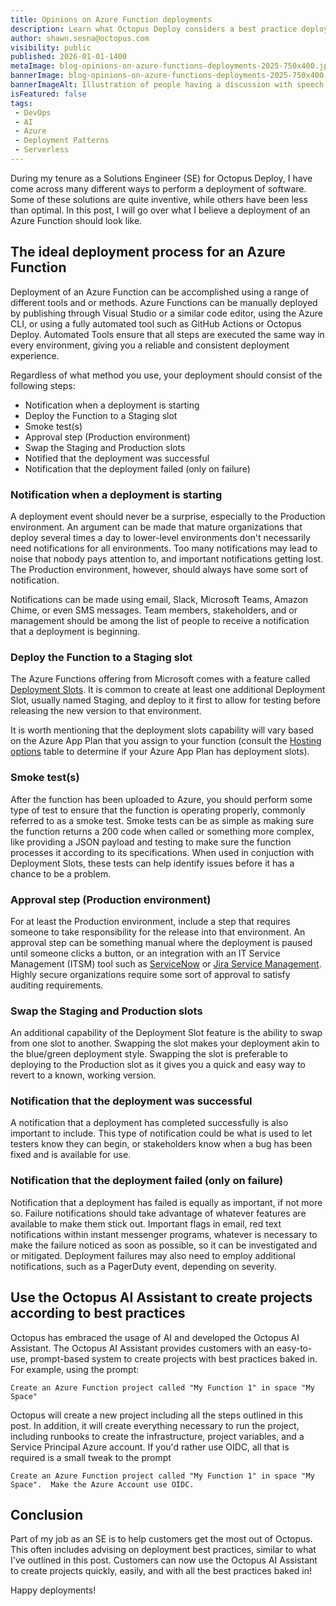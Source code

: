 ```yaml
---
title: Opinions on Azure Function deployments
description: Learn what Octopus Deploy considers a best practice deployment of an Azure Function.
author: shawn.sesna@octopus.com
visibility: public
published: 2026-01-01-1400
metaImage: blog-opinions-on-azure-functions-deployments-2025-750x400.jpg
bannerImage: blog-opinions-on-azure-functions-deployments-2025-750x400.jpg
bannerImageAlt: Illustration of people having a discussion with speech bubbles, with the Azure Functions logo, a lightning bolt within code brackets, in the center. A green checkmark suggests validated or approved practices.
isFeatured: false
tags:
 - DevOps 
 - AI
 - Azure
 - Deployment Patterns
 - Serverless
---
```


During my tenure as a Solutions Engineer (SE) for Octopus Deploy, I have come across many different ways to perform a deployment of software.  Some of these solutions are quite inventive, while others have been less than optimal.  In this post, I will go over what I believe a deployment of an Azure Function should look like.

## The ideal deployment process for an Azure Function 
Deployment of an Azure Function can be accomplished using a range of different tools and or methods.  Azure Functions can be manually deployed by publishing through Visual Studio or a similar code editor, using the Azure CLI, or using a fully automated tool such as GitHub Actions or Octopus Deploy.  Automated Tools ensure that all steps are executed the same way in every environment, giving you a reliable and consistent deployment experience.

Regardless of what method you use, your deployment should consist of the following steps:
- Notification when a deployment is starting
- Deploy the Function to a Staging slot
- Smoke test(s)
- Approval step (Production environment)
- Swap the Staging and Production slots
- Notified that the deployment was successful
- Notification that the deployment failed (only on failure)

### Notification when a deployment is starting
A deployment event should never be a surprise, especially to the Production environment.  An argument can be made that mature organizations that deploy several times a day to lower-level environments don't necessarily need notifications for all environments.  Too many notifications may lead to noise that nobody pays attention to, and important notifications getting lost.  The Production environment, however, should always have some sort of notification.  

Notifications can be made using email, Slack, Microsoft Teams, Amazon Chime, or even SMS messages.  Team members, stakeholders, and or management should be among the list of people to receive a notification that a deployment is beginning.

### Deploy the Function to a Staging slot
The Azure Functions offering from Microsoft comes with a feature called [Deployment Slots](https://learn.microsoft.com/en-us/azure/azure-functions/functions-deployment-slots).  It is common to create at least one additional Deployment Slot, usually named Staging, and deploy to it first to allow for testing before releasing the new version to that environment.

It is worth mentioning that the deployment slots capability will vary based on the Azure App Plan that you assign to your function (consult the [Hosting options](https://learn.microsoft.com/en-us/azure/azure-functions/functions-deployment-slots) table to determine if your Azure App Plan has deployment slots).

### Smoke test(s)
After the function has been uploaded to Azure, you should perform some type of test to ensure that the function is operating properly, commonly referred to as a smoke test.  Smoke tests can be as simple as making sure the function returns a 200 code when called or something more complex, like providing a JSON payload and testing to make sure the function processes it according to its specifications.  When used in conjuction with Deployment Slots, these tests can help identify issues before it has a chance to be a problem.

### Approval step (Production environment)
For at least the Production environment, include a step that requires someone to take responsibility for the release into that environment.  An approval step can be something manual where the deployment is paused until someone clicks a button, or an integration with an IT Service Management (ITSM) tool such as [ServiceNow](https://www.servicenow.com) or [Jira Service Management](https://www.atlassian.com/software/jira/service-management).  Highly secure organizations require some sort of approval to satisfy auditing requirements.

### Swap the Staging and Production slots
An additional capability of the Deployment Slot feature is the ability to swap from one slot to another.  Swapping the slot makes your deployment akin to the blue/green deployment style.  Swapping the slot is preferable to deploying to the Production slot as it gives you a quick and easy way to revert to a known, working version.

### Notification that the deployment was successful
A notification that a deployment has completed successfully is also important to include.  This type of notification could be what is used to let testers know they can begin, or stakeholders know when a bug has been fixed and is available for use.

### Notification that the deployment failed (only on failure)
Notification that a deployment has failed is equally as important, if not more so.  Failure notifications should take advantage of whatever features are available to make them stick out.  Important flags in email, red text notifications within instant messenger programs, whatever is necessary to make the failure noticed as soon as possible, so it can be investigated and or mitigated.  Deployment failures may also need to employ additional notifications, such as a PagerDuty event, depending on severity.

## Use the Octopus AI Assistant to create projects according to best practices
Octopus has embraced the usage of AI and developed the Octopus AI Assistant.  The Octopus AI Assistant provides customers with an easy-to-use, prompt-based system to create projects with best practices baked in.  For example, using the prompt:

```
Create an Azure Function project called "My Function 1" in space "My Space"
```
Octopus will create a new project including all the steps outlined in this post.  In addition, it will create everything necessary to run the project, including runbooks to create the infrastructure, project variables, and a Service Principal Azure account.  If you'd rather use OIDC, all that is required is a small tweak to the prompt

```
Create an Azure Function project called "My Function 1" in space "My Space".  Make the Azure Account use OIDC.
```

## Conclusion
Part of my job as an SE is to help customers get the most out of Octopus.  This often includes advising on deployment best practices, similar to what I've outlined in this post.  Customers can now use the Octopus AI Assistant to create projects quickly, easily, and with all the best practices baked in!

Happy deployments!